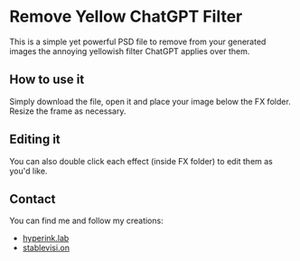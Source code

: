 # Remove Yellow ChatGPT Filter
This is a simple yet powerful PSD file to remove from your generated images the annoying yellowish filter ChatGPT applies over them.

## How to use it
Simply download the file, open it and place your image below the FX folder. Resize the frame as necessary.

## Editing it
You can also double click each effect (inside FX folder) to edit them as you'd like.

## Contact
You can find me and follow my creations:
- [hyperink.lab](https://www.instagram.com/hyperink.lab)
- [stablevisi.on](https://www.instagram.com/stablevisi.on)

